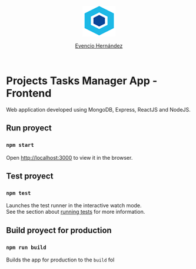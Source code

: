 <p align="center">
    <img src="/public/logo.png" width="auto" height = auto>
</p>
<p align="center">
    <a href="https://github.com/evencio97">Evencio Hernández</a>
</p><br>

# Projects Tasks Manager App - Frontend

Web application developed using MongoDB, Express, ReactJS and NodeJS.

## Run proyect

### `npm start`

Open [http://localhost:3000](http://localhost:3000) to view it in the browser.

## Test proyect

### `npm test`

Launches the test runner in the interactive watch mode.<br />
See the section about [running tests](https://facebook.github.io/create-react-app/docs/running-tests) for more information.

## Build proyect for production

### `npm run build`

Builds the app for production to the `build` fol